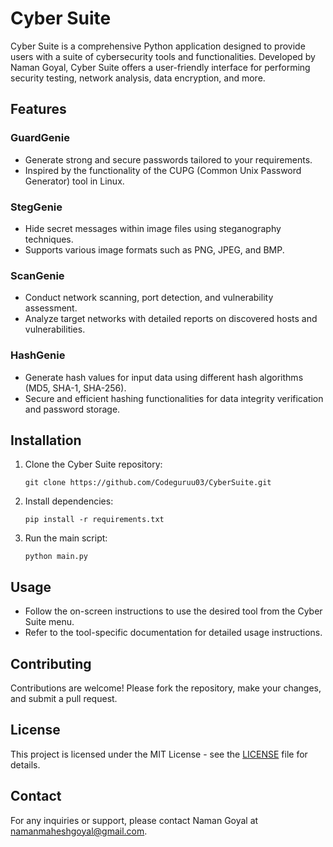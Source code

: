 # Cyber Suite


Cyber Suite is a comprehensive Python application designed to provide users with a suite of cybersecurity tools and functionalities. Developed by Naman Goyal, Cyber Suite offers a user-friendly interface for performing security testing, network analysis, data encryption, and more.

## Features

### GuardGenie 
- Generate strong and secure passwords tailored to your requirements.
- Inspired by the functionality of the CUPG (Common Unix Password Generator) tool in Linux.

### StegGenie
- Hide secret messages within image files using steganography techniques.
- Supports various image formats such as PNG, JPEG, and BMP.

### ScanGenie
- Conduct network scanning, port detection, and vulnerability assessment.
- Analyze target networks with detailed reports on discovered hosts and vulnerabilities.

### HashGenie
- Generate hash values for input data using different hash algorithms (MD5, SHA-1, SHA-256).
- Secure and efficient hashing functionalities for data integrity verification and password storage.

## Installation

1. Clone the Cyber Suite repository:
    ```
    git clone https://github.com/Codeguruu03/CyberSuite.git
    ```
2. Install dependencies:
    ```
    pip install -r requirements.txt
    ```
3. Run the main script:
    ```
    python main.py
    ```

## Usage

- Follow the on-screen instructions to use the desired tool from the Cyber Suite menu.
- Refer to the tool-specific documentation for detailed usage instructions.

## Contributing

Contributions are welcome! Please fork the repository, make your changes, and submit a pull request.

## License

This project is licensed under the MIT License - see the [LICENSE](LICENSE) file for details.

## Contact

For any inquiries or support, please contact Naman Goyal at namanmaheshgoyal@gmail.com.

